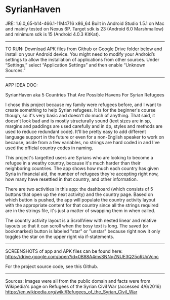 # SyrianHaven

JRE: 1.6.0_65-b14-466.1-11M4716 x86_64
Built in Android Studio 1.5.1 on Mac and mainly tested on Nexus 6P.
Target sdk is 23 (Android 6.0 Marshmallow) and minimum sdk is 15 (Android 4.0.3 KitKat).

-----------------------------------------------------------------------------------------------------------------------

TO RUN:
Download APK files from Github or Google Drive folder below and install on your Android device. You might need to modify your Android’s settings to allow the installation of applications from other sources. Under “Settings,” select “Application Settings” and then enable “Unknown Sources.” 

-----------------------------------------------------------------------------------------------------------------------

APP IDEA DOC:

SyrianHaven aka 5 Countries That Are Possible Havens For Syrian Refugees

I chose this project because my family were refugees before, and I want to create something to help Syrian refugees. It is for the beginner's course though, so it's very basic and doesn't do much of anything. That said, it doesn't look bad and is mostly structurally sound (text sizes are in sp, margins and paddings are used carefully and in dp, styles and methods are used to reduce redundant code). It'll be pretty easy to add different language support in the future or even for a non-English speaker to work on because, aside from a few variables, no strings are hard coded in and I've used the official country codes in naming. 

This project's targetted users are Syrians who are looking to become a refugee in a weathy country, because it's much harder than their neighboring countries. The app shows how much each country has given Syria in financial aid, the number of refugees they're accepting right now, how many have resettled in that country, and other information. 

There are two activities in this app: the dashboard (which consists of 5 buttons that open up the next activity) and the country page. Based on which button is pushed, the app will populate the country activity layout with the appropriate content for that country since all the strings required are in the strings file, it's just a matter of swapping them in when called.

The country activity layout is a ScrollView with nested linear and relative layouts so that it can scroll when the bosy text is long. The saved (or bookmarked) button is labeled "star" or "unstar" because right now it only toggles the star on the upper right via if-statements.

----------------------------------------------------------------------------------------------------------------------
SCREENSHOTS of app and APK files can be found here: https://drive.google.com/open?id=0B88A4msSNNqZNUE3Q25oRUxVcnc

For the project source code, see this Github.

----------------------------------------------------------------------------------------------------------------------


Sources: Images were all from the public domain and facts were from Wikipedia's page on Refugees of the Syrian Civil War (accessed 4/6/2016) https://en.wikipedia.org/wiki/Refugees_of_the_Syrian_Civil_War
